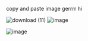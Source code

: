  copy and paste image gerrrr hi 

![download (11)](https://github.com/user-attachments/assets/043506b9-ff41-445c-b346-31ee8b856230)
![image](https://github.com/user-attachments/assets/23d86334-7943-4af0-b889-a5d5da995c7f)


![image](https://github.com/user-attachments/assets/b6659270-5333-47eb-a10c-9dc59944c12c)






<!--
**sweetandkindgirl/sweetandkindgirl** is a ✨ _special_ ✨ repository because its `README.md` (this file) appears on your GitHub profile.

Here are some ideas to get you started:

- 🔭 I’m currently working on ...
- 🌱 I’m currently learning ...
- 👯 I’m looking to collaborate on ...
- 🤔 I’m looking for help with ...
- 💬 Ask me about ...
- 📫 How to reach me: ...
- 😄 Pronouns: ...
- ⚡ Fun fact: ...
-->
